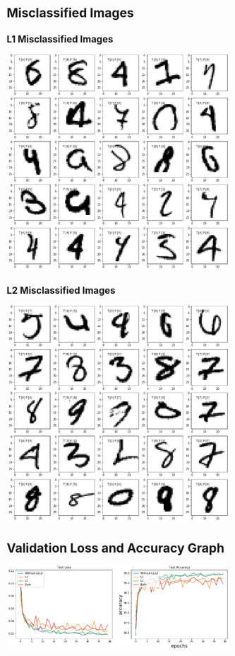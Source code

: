 # Misclassified Images

## L1 Misclassified Images

![L1_misclassified](https://github.com/bhargav23/EVA4/blob/master/S6/bkl1.png) 

## L2 Misclassified Images

![L2_misclassified](https://github.com/bhargav23/EVA4/blob/master/S6/bkl2.png)

# Validation Loss and Accuracy Graph

![graph](https://github.com/bhargav23/EVA4/blob/master/S6/graph2.png)


